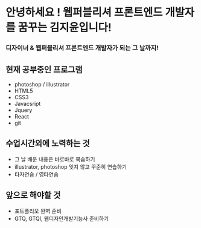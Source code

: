 # 안녕하세요 ! 웹퍼블리셔 프론트엔드 개발자를 꿈꾸는 김지윤입니다!

### 디자이너 & 웹퍼블리셔 프론트엔드 개발자가 되는 그 날까지!

## 현재 공부중인 프로그램
* photoshop  /  illustrator
* HTML5
* CSS3
* Javacsript
* Jquery
* React
* git

## 수업시간외에 노력하는 것
* 그 날 배운 내용은 바로바로 복습하기
* illustrator, photoshop 잊지 않고 꾸준히 연습하기
* 타자연습 / 영타연습

## 앞으로 해야할 것
* 포트폴리오 완벽 준비
* GTQ, GTQI, 웹디자인개발기능사 준비하기
